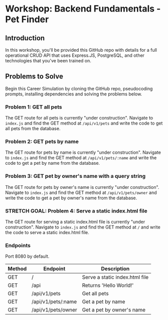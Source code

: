 # Workshop: Backend Fundamentals - Pet Finder

## Introduction

In this workshop, you'll be provided this GitHub repo with details for a full operational CRUD API that uses Express.JS, PostgreSQL, and other technologies that you've been trained on.

## Problems to Solve

Begin this Career Simulation by cloning the GitHub repo, pseudocoding prompts, installing dependencies and solving the problems below.

### Problem 1: GET all pets

The GET route for all pets is currently "under construction". Navigate to `index.js` and find the GET method at `/api/v1/pets` and write the code to get all pets from the database.

### Problem 2: GET pets by name

The GET route for pets by name is currently "under construction". Navigate to `index.js` and find the GET method at `/api/v1/pets/:name` and write the code to get a pet by name from the database.

### Problem 3: GET pet by owner's name with a query string

The GET route for pets by owner's name is currently "under construction". Navigate to `index.js` and find the GET method at `/api/v1/pets/owner` and write the code to get a pet by owner's name from the database.

### STRETCH GOAL: Problem 4: Serve a static index.html file

The GET route for serving a static index.html file is currently "under construction". Navigate to `index.js` and find the GET method at `/` and write the code to serve a static index.html file.

### Endpoints

Port 8080 by default.

| Method | Endpoint           | Description                    |
| ------ | ------------------ | ------------------------------ |
| GET    | /                  | Serve a static index.html file |
| GET    | /api               | Returns 'Hello World!'         |
| GET    | /api/v1/pets       | Get all pets                   |
| GET    | /api/v1/pets/:name | Get a pet by name              |
| GET    | /api/v1/pets/owner | Get a pet by owner's name      |
